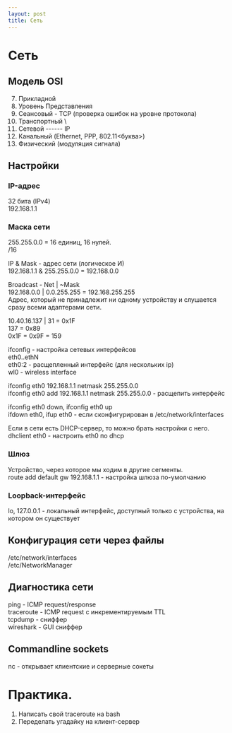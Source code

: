 ```yaml
---
layout: post
title: Сеть
---
```


# Сеть

## Модель OSI
7. Прикладной
6. Уровень Представления
5. Сеансовый - TCP (проверка ошибок на уровне протокола)
4. Транспортный \
3. Сетевой ------ IP
2. Канальный (Ethernet, PPP, 802.11<буква>)
1. Физический (модуляция сигнала)

## Настройки

### IP-адрес
32 бита (IPv4)  
192.168.1.1

### Маска сети
255.255.0.0 = 16 единиц, 16 нулей.  
/16

IP & Mask - адрес сети (логическое И)  
192.168.1.1 & 255.255.0.0 = 192.168.0.0

Broadcast - Net | ~Mask  
192.168.0.0 | 0.0.255.255 = 192.168.255.255  
Адрес, который не принадлежит ни одному устройству и 
слушается сразу всеми адаптерами сети.

10.40.16.137 | 31 = 0x1F  
137 = 0x89  
      0x1F = 0x9F = 159
      
ifconfig - настройка сетевых интерфейсов  
eth0..ethN  
eth0:2 - расщепленный интерфейс (для нескольких ip)  
wl0 - wireless interface

ifconfig eth0 192.168.1.1 netmask 255.255.0.0  
ifconfig eth0 add 192.168.1.1 netmask 255.255.0.0 - 
  расщепить интерфейс
  
ifconfig eth0 down, ifconfig eth0 up  
ifdown eth0, ifup eth0 - если сконфигурирован в
 /etc/network/interfaces

Если в сети есть DHCP-сервер, то можно брать настройки
 с него.  
dhclient eth0 - настроить eth0 по dhcp

### Шлюз
Устройство, через которое мы ходим в другие сегменты.  
route add default gw 192.168.1.1 - настройка 
  шлюза по-умолчанию
  
### Loopback-интерфейс
lo, 127.0.0.1 - локальный интерфейс, доступный только
  с устройства, на котором он существует
  
## Конфигурация сети через файлы
/etc/network/interfaces  
/etc/NetworkManager

## Диагностика сети
ping - ICMP request/response  
traceroute - ICMP request с инкрементируемым TTL  
tcpdump - сниффер  
wireshark - GUI сниффер

## Commandline sockets

nc - открывает клиентские и серверные сокеты

# Практика.
1. Написать свой traceroute на bash
2. Переделать угадайку на клиент-сервер
